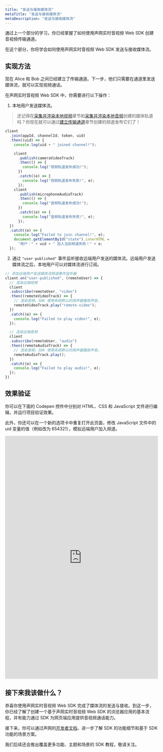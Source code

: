 ```yaml
---
title: "发送与接收媒体流"
metaTitle: "发送与接收媒体流"
metaDescription: "发送与接收媒体流"
---
```


通过上一个部分的学习，你已经掌握了如何使用声网实时音视频 Web SDK 创建音视频传输通道。

在这个部分，你将学会如何使用声网实时音视频 Web SDK 发送与接收媒体流。

## 实现方法

现在 Alice 和 Bob 之间已经建立了传输通道。下一步，他们只需要在通道里发送媒体流，就可以实现视频通话。

在声网实时音视频 Web SDK 中，你需要进行以下操作：

1. 本地用户发送媒体流。

  > 还记得在[采集并渲染本地视频](video-capture-render)章节和[采集并渲染本地音频](audio-capture-render)创建的媒体轨道吗？你现在就可以通过[建立传输通道](create-connection)章节创建的频道发布它们了！

  ```javascript
  client
    .join(appId, channelId, token, uid)
    .then((uid) => {
      console.log(uid + " joined channel!");

      client
        .publish(cameraVideoTrack)
        .then(() => {
          console.log("视频轨道发布成功!");
        })
        .catch((e) => {
          console.log("视频轨道发布失败!", e);
        });
      client
        .publish(microphoneAudioTrack)
        .then(() => {
          console.log("音频轨道发布成功!");
        })
        .catch((e) => {
          console.log("音频轨道发布失败!", e);
        });
    })
    .catch((e) => {
      console.log("Failed to join channel!", e);
      document.getElementById("state").innerHTML =
        "用户：" + uid + " 加入当前频道失败！" + e;
    });
  ```

2. 通过 `"user-published"` 事件监听接收远端用户发送的媒体流。远端用户发送媒体流之后，本地用户可以对媒体流进行订阅。

  ```javascript
  // 添加远端用户发送媒体流频道事件监听器
  client.on("user-published", (remoteUser) => {
    // 渲染远端视频
    client
    .subscribe(remoteUser, "video")
    .then((remoteVideoTrack) => {
      // 渲染音频。SDK 使用系统默认的扬声器播放声音。
      remoteVideoTrack.play("remote-video");
    })
    .catch((e) => {
      console.log("Failed to play video!", e);
    });

    // 渲染远端音频
    client
    .subscribe(remoteUser, "audio")
    .then((remoteAudioTrack) => {
      // 渲染音频。SDK 使用系统默认的扬声器播放声音。
      remoteAudioTrack.play();
    })
    .catch((e) => {
      console.log("Failed to play audio!", e);
    });
  })
  ```

## 效果验证

你可以在下面的 Codepen 控件中分别对 HTML、CSS 和 JavaScript 文件进行编辑，并运行项目验证效果。

此外，你还可以在一个新的选项卡中重复打开此页面，修改 JavaScript 文件中的 uid 变量的值（例如改为 654321），模拟远端用户加入频道。

<iframe height="800" style="width: 100%;" scrolling="no" title="05: Send and receive media tracks" src="https://codepen.io/yamasite/embed/preview/ExbqWoE?default-tab=js%2Cresult&editable=true" frameborder="no" loading="lazy" allowtransparency="true" allowfullscreen="{true}" allow="camera;microphone">
  See the Pen <a href="https://codepen.io/yamasite/pen/ExbqWoE">
  05: Send and receive media tracks</a> by Lutkin Wang (<a href="https://codepen.io/yamasite">@yamasite</a>)
  on <a href="https://codepen.io">CodePen</a>.
</iframe>

## 接下来我该做什么？

恭喜你使用声网实时音视频 Web SDK 完成了媒体流的发送与接收。到这一步，你已经了解了创建一个基于声网实时音视频 Web SDK 的浏览器应用的基本流程，并有能力通过 SDK 为网页端应用提供音视频通话能力。

接下来，你可以通过声网的[开发者文档](https://docs.agora.io/cn/Video/product_video?platform=Web)，进一步了解 SDK 的功能细节和基于 SDK 功能的场景方案。

我们后续还会推出覆盖更多功能、主题和场景的 SDK 教程，敬请关注。
